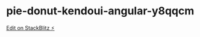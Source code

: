# pie-donut-kendoui-angular-y8qqcm

[Edit on StackBlitz ⚡️](https://stackblitz.com/edit/pie-donut-kendoui-angular-y8qqcm)